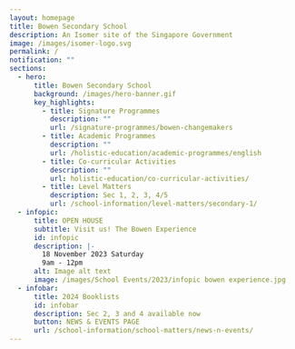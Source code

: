 ```yaml
---
layout: homepage
title: Bowen Secondary School
description: An Isomer site of the Singapore Government
image: /images/isomer-logo.svg
permalink: /
notification: ""
sections:
  - hero:
      title: Bowen Secondary School
      background: /images/hero-banner.gif
      key_highlights:
        - title: Signature Programmes
          description: ""
          url: /signature-programmes/bowen-changemakers
        - title: Academic Programmes
          description: ""
          url: /holistic-education/academic-programmes/english
        - title: Co-curricular Activities
          description: ""
          url: holistic-education/co-curricular-activities/
        - title: Level Matters
          description: Sec 1, 2, 3, 4/5
          url: /school-information/level-matters/secondary-1/
  - infopic:
      title: OPEN HOUSE
      subtitle: Visit us! The Bowen Experience
      id: infopic
      description: |-
        18 November 2023 Saturday
        9am - 12pm
      alt: Image alt text
      image: /images/School Events/2023/infopic bowen experience.jpg
  - infobar:
      title: 2024 Booklists
      id: infobar
      description: Sec 2, 3 and 4 available now
      button: NEWS & EVENTS PAGE
      url: /school-information/school-matters/news-n-events/
---
```

